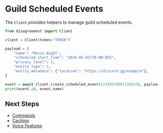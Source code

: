 # Guild Scheduled Events

The `Client` provides helpers to manage guild scheduled events.

```python
from disagreement import Client

client = Client(token="TOKEN")

payload = {
    "name": "Movie Night",
    "scheduled_start_time": "2024-05-01T20:00:00Z",
    "privacy_level": 2,
    "entity_type": 3,
    "entity_metadata": {"location": "https://discord.gg/example"},
}

event = await client.create_scheduled_event(123456789012345678, payload)
print(event.id, event.name)
```

## Next Steps

- [Commands](commands.md)
- [Caching](caching.md)
- [Voice Features](voice_features.md)
